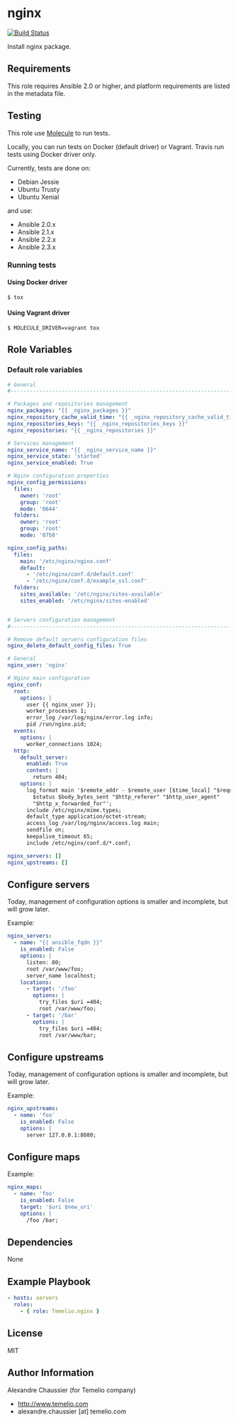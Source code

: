 # nginx

[![Build Status](https://travis-ci.org/Temelio/ansible-role-nginx.svg?branch=master)](https://travis-ci.org/Temelio/ansible-role-nginx)

Install nginx package.

## Requirements

This role requires Ansible 2.0 or higher,
and platform requirements are listed in the metadata file.

## Testing

This role use [Molecule](https://github.com/metacloud/molecule/) to run tests.

Locally, you can run tests on Docker (default driver) or Vagrant.
Travis run tests using Docker driver only.

Currently, tests are done on:
- Debian Jessie
- Ubuntu Trusty
- Ubuntu Xenial

and use:
- Ansible 2.0.x
- Ansible 2.1.x
- Ansible 2.2.x
- Ansible 2.3.x

### Running tests

#### Using Docker driver

```
$ tox
```

#### Using Vagrant driver

```
$ MOLECULE_DRIVER=vagrant tox
```

## Role Variables

### Default role variables

```yaml
# General
#------------------------------------------------------------------------------

# Packages and repositories management
nginx_packages: "{{ _nginx_packages }}"
nginx_repository_cache_valid_time: "{{ _nginx_repository_cache_valid_time }}"
nginx_repositories_keys: "{{ _nginx_repositories_keys }}"
nginx_repositories: "{{ _nginx_repositories }}"

# Services management
nginx_service_name: "{{ _nginx_service_name }}"
nginx_service_state: 'started'
nginx_service_enabled: True

# Nginx configuration properties
nginx_config_permissions:
  files:
    owner: 'root'
    group: 'root'
    mode: '0644'
  folders:
    owner: 'root'
    group: 'root'
    mode: '0750'

nginx_config_paths:
  files:
    main: '/etc/nginx/nginx.conf'
    default:
      - '/etc/nginx/conf.d/default.conf'
      - '/etc/nginx/conf.d/example_ssl.conf'
  folders:
    sites_available: '/etc/nginx/sites-available'
    sites_enabled: '/etc/nginx/sites-enabled'


# Servers configuration management
#------------------------------------------------------------------------------

# Remove default servers configuration files
nginx_delete_default_config_files: True

# General
nginx_user: 'nginx'

# Nginx main configuration
nginx_conf:
  root:
    options: |
      user {{ nginx_user }};
      worker_processes 1;
      error_log /var/log/nginx/error.log info;
      pid /run/nginx.pid;
  events:
    options: |
      worker_connections 1024;
  http:
    default_server:
      enabled: True
      content: |
        return 404;
    options: |
      log_format main '$remote_addr - $remote_user [$time_local] "$request"
        $status $body_bytes_sent "$http_referer" "$http_user_agent"
        "$http_x_forwarded_for"';
      include /etc/nginx/mime.types;
      default_type application/octet-stream;
      access_log /var/log/nginx/access.log main;
      sendfile on;
      keepalive_timeout 65;
      include /etc/nginx/conf.d/*.conf;

nginx_servers: []
nginx_upstreams: []
```

## Configure servers

Today, management of configuration options is smaller and incomplete, but will grow later.

Example:
```yaml
nginx_servers:
  - name: "{{ ansible_fqdn }}"
    is_enabled: False
    options: |
      listen: 80;
      root /var/www/foo;
      server_name localhost;
    locations:
      - target: '/foo'
        options: |
          try_files $uri =404;
          root /var/www/foo;
      - target: '/bar'
        options: |
          try_files $uri =404;
          root /var/www/bar;
```

## Configure upstreams

Today, management of configuration options is smaller and incomplete, but will grow later.

Example:
```yaml
nginx_upstreams:
  - name: 'foo'
    is_enabled: False
    options: |
      server 127.0.0.1:8080;
```

## Configure maps


Example:
```yaml
nginx_maps:
  - name: 'foo'
    is_enabled: False
    target: '$uri $new_uri'
    options: |
      /foo /bar;
```

## Dependencies

None

## Example Playbook

```yaml
- hosts: servers
  roles:
    - { role: Temelio.nginx }
```

## License

MIT

## Author Information

Alexandre Chaussier (for Temelio company)
- http://www.temelio.com
- alexandre.chaussier [at] temelio.com
